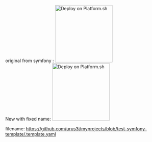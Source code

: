 original from symfony : <a href="https://console.platform.sh/projects/create-project?template=https://raw.githubusercontent.com/symfonycorp/platformsh-symfony-template-metadata/main/symfony-7.2-php8.4-demo.template.yaml" rel="nofollow" class=""><img src="https://camo.githubusercontent.com/5f21946cfbb4d81f7d6f82bdf350809661fcb43cab5a2aea44a30aab7f798dec/68747470733a2f2f706c6174666f726d2e73682f696d616765732f6465706c6f792f6c672d626c75652e737667" alt="Deploy on Platform.sh" width="180px" data-canonical-src="https://platform.sh/images/deploy/lg-blue.svg" style="max-width: 100%;"></a>
</br>
New with fixed name:
<a href="https://console.platform.sh/projects/create-project?template=https://github.com/urus3i/myprojects/blob/test-symfony-template/.template.yaml" rel="nofollow" target="_blank" class=""><img src="https://camo.githubusercontent.com/5f21946cfbb4d81f7d6f82bdf350809661fcb43cab5a2aea44a30aab7f798dec/68747470733a2f2f706c6174666f726d2e73682f696d616765732f6465706c6f792f6c672d626c75652e737667" alt="Deploy on Platform.sh" width="180px" data-canonical-src="https://platform.sh/images/deploy/lg-blue.svg" style="max-width: 100%;"></a>

filename:
https://github.com/urus3i/myprojects/blob/test-symfony-template/.template.yaml
